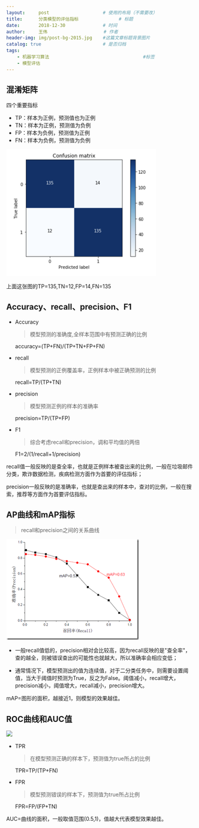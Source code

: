 ```yaml
---
layout:     post                    # 使用的布局（不需要改）
title:      分类模型的评估指标               # 标题 
date:       2018-12-30              # 时间
author:     王伟                     # 作者
header-img: img/post-bg-2015.jpg    #这篇文章标题背景图片
catalog: true                       # 是否归档
tags:
    - 机器学习算法	                               #标签
    - 模型评估
---
```


## 混淆矩阵

四个重要指标

- TP：样本为正例，预测值也为正例
- TN：样本为正例，预测值为负例
- FP：样本为负例，预测值为正例
- FN：样本为负例，预测值为负例

<img src='/img/混淆矩阵.png' width=400>

上面这张图的TP=135,TN=12,FP=14,FN=135

## Accuracy、recall、precision、F1

- Accuracy

  > 模型预测的准确度,全样本范围中有预测正确的比例

  accuracy=(TP+FN)/(TP+TN+FP+FN)

- recall

  > 模型预测的正例覆盖率，正例样本中被正确预测的比例

  recall=TP/(TP+TN)

- precision

  > 模型预测正例的样本的准确率

  precision=TP/(TP+FP)

- F1

  > 综合考虑recall和precision，调和平均值的两倍

  F1=2/(1/recall+1/precision)

recall值一般反映的是查全率，也就是正例样本被查出来的比例，一般在垃圾邮件分类，欺诈数据检测，疾病检测方面作为首要的评估指标；

precision一般反映的是准确率，也就是查出来的样本中，查对的比例，一般在搜索，推荐等方面作为首要评估指标。

## AP曲线和mAP指标

> recall和precision之间的关系曲线

![](/img/AP+mAP.png)

- 一般recall值低的，precision相对会比较高，因为recall反映的是"查全率"，查的越全，则被错误查出的可能性也就越大，所以准确率会相应变低；

- 通常情况下，模型预测出的值为连续值，对于二分类任务中，则需要设置阈值，当大于阈值时预测为True，反之为False。阈值减小，recall增大，precision减小，阈值增大，recall减小，precision增大。

mAP=图形的面积，越接近1，则模型的效果越佳。

## ROC曲线和AUC值

![](/img/ROC和AUC.png)

- TPR

  > 在模型预测正确的样本下，预测值为true所占的比例

  TPR=TP/(TP+FN)

- FPR

  > 模型预测错误的样本下，预测值为true所占比例

  FPR=FP/(FP+TN)

AUC=曲线的面积，一般取值范围(0.5,1)，值越大代表模型效果越佳。
